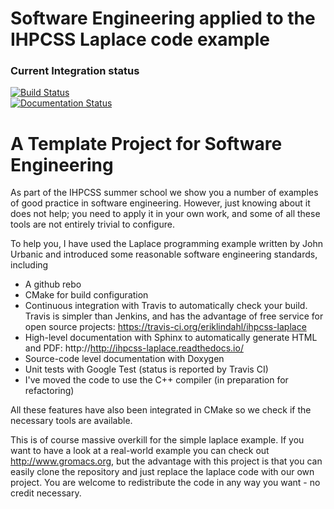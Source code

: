 # Software Engineering applied to the IHPCSS Laplace code example

### Current Integration status
[![Build Status](https://travis-ci.org/eriklindahl/ihpcss-laplace.svg?branch=master)](https://travis-ci.org/eriklindahl/ihpcss-laplace)
<br>
[![Documentation Status](https://readthedocs.org/projects/ihpcss-laplace/badge/?version=latest)](https://ihpcss-laplace.readthedocs.io/en/latest/?badge=latest)

# A Template Project for Software Engineering
As part of the IHPCSS summer school we show you a number of examples of good practice
in software engineering. However, just knowing about it does not help; you need to 
apply it in your own work, and some of all these tools are not entirely trivial to 
configure.

To help you, I have used the Laplace programming example written by John Urbanic and
introduced some reasonable software engineering standards, including

* A github rebo
* CMake for build configuration
* Continuous integration with Travis to automatically check your build. Travis is
  simpler than Jenkins, and has the advantage of free service for open source projects:
  https://travis-ci.org/eriklindahl/ihpcss-laplace
* High-level documentation with Sphinx to automatically generate HTML and PDF:
  http://http://ihpcss-laplace.readthedocs.io/
* Source-code level documentation with Doxygen
* Unit tests with Google Test (status is reported by Travis CI)
* I've moved the code to use the C++ compiler (in preparation for refactoring)

All these features have also been integrated in CMake so we check if the 
necessary tools are available.

This is of course massive overkill for the simple laplace example. If you want
to have a look at a real-world example you can check out http://www.gromacs.org, but
the advantage with this project is that you can easily clone the repository and
just replace the laplace code with our own project. You are welcome to redistribute
the code in any way you want - no credit necessary.







